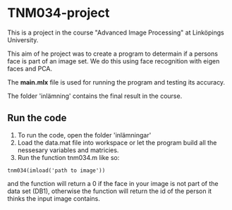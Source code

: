 # TNM034-project
This is a project in the course "Advanced Image Processing" at Linköpings University. 

This aim of he project was to create a program to determain if a persons face is part of an image set. We do this using face recognition with eigen faces and PCA.

The **main.mlx** file is used for running the program and testing its accuracy. 

The folder 'inlämning' contains the final result in the course. 

## Run the code
1. To run the code, open the folder 'inlämningar'
2. Load the data.mat file into workspace or let the program build all the nessesary variables and matricies. 
3. Run the function tnm034.m like so:
```
tnm034(imload('path to image'))
```
and the function will return a 0 if the face in your image is not part of the data set (DB1), otherwise the function will return the id of the person it thinks the input image contains.
